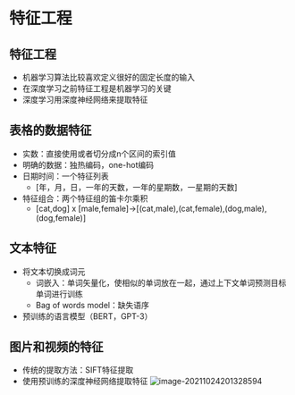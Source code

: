 # 特征工程

## 特征工程

+ 机器学习算法比较喜欢定义很好的固定长度的输入
+ 在深度学习之前特征工程是机器学习的关键
+ 深度学习用深度神经网络来提取特征

## 表格的数据特征

+ 实数：直接使用或者切分成n个区间的索引值
+ 明确的数据：独热编码，one-hot编码
+ 日期时间：一个特征列表
  + [年，月，日，一年的天数，一年的星期数，一星期的天数]
+ 特征组合：两个特征组的笛卡尔乘积
  + [cat,dog] x [male,female]->[(cat,male),(cat,female),(dog,male),(dog,female)]

## 文本特征

+ 将文本切换成词元
  + 词嵌入：单词矢量化，使相似的单词放在一起，通过上下文单词预测目标单词进行训练
  + Bag of words model：缺失语序
+ 预训练的语言模型（BERT，GPT-3）

## 图片和视频的特征

+ 传统的提取方法：SIFT特征提取
+ 使用预训练的深度神经网络提取特征
 ![image-20211024201328594](https://gitee.com/sun-kaiwei/tukuyan/raw/master/image-20211024201328594.png)